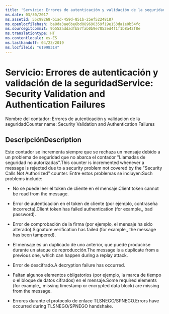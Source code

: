 ```yaml
---
title: 'Servicio: Errores de autenticación y validación de la seguridad'
ms.date: 03/30/2017
ms.assetid: 55c98268-b1ad-459d-851b-25ef52248187
ms.openlocfilehash: ba8da3ae6be6bd089690359f19e153da1e0b54fc
ms.sourcegitcommit: 9b552addadfb57fab0b9e7852ed4f1f1b8a42f8e
ms.translationtype: HT
ms.contentlocale: es-ES
ms.lasthandoff: 04/23/2019
ms.locfileid: "61998314"
---
```

# <a name="service-security-validation-and-authentication-failures"></a><span data-ttu-id="ce742-102">Servicio: Errores de autenticación y validación de la seguridad</span><span class="sxs-lookup"><span data-stu-id="ce742-102">Service: Security Validation and Authentication Failures</span></span>
<span data-ttu-id="ce742-103">Nombre del contador: Errores de autenticación y validación de la seguridad</span><span class="sxs-lookup"><span data-stu-id="ce742-103">Counter name: Security Validation and Authentication Failures</span></span>  
  
## <a name="description"></a><span data-ttu-id="ce742-104">Descripción</span><span class="sxs-lookup"><span data-stu-id="ce742-104">Description</span></span>  
 <span data-ttu-id="ce742-105">Este contador se incrementa siempre que se rechaza un mensaje debido a un problema de seguridad que no abarca el contador "Llamadas de seguridad no autorizadas".</span><span class="sxs-lookup"><span data-stu-id="ce742-105">This counter is incremented whenever a message is rejected due to a security problem not covered by the "Security Calls Not Authorized" counter.</span></span> <span data-ttu-id="ce742-106">Entre estos problemas se incluyen:</span><span class="sxs-lookup"><span data-stu-id="ce742-106">Such problems include:</span></span>  
  
- <span data-ttu-id="ce742-107">No se puede leer el token de cliente en el mensaje.</span><span class="sxs-lookup"><span data-stu-id="ce742-107">Client token cannot be read from the message.</span></span>  
  
- <span data-ttu-id="ce742-108">Error de autenticación en el token de cliente (por ejemplo, contraseña incorrecta).</span><span class="sxs-lookup"><span data-stu-id="ce742-108">Client token has failed authentication (for example,, bad password).</span></span>  
  
- <span data-ttu-id="ce742-109">Error de comprobación de la firma (por ejemplo, el mensaje ha sido alterado).</span><span class="sxs-lookup"><span data-stu-id="ce742-109">Signature verification has failed (for example,, the message has been tampered).</span></span>  
  
- <span data-ttu-id="ce742-110">El mensaje es un duplicado de uno anterior, que puede producirse durante un ataque de reproducción.</span><span class="sxs-lookup"><span data-stu-id="ce742-110">The message is a duplicate from a previous one, which can happen during a replay attack.</span></span>  
  
- <span data-ttu-id="ce742-111">Error de descifrado.</span><span class="sxs-lookup"><span data-stu-id="ce742-111">A decryption failure has occurred.</span></span>  
  
- <span data-ttu-id="ce742-112">Faltan algunos elementos obligatorios (por ejemplo, la marca de tiempo o el bloque de datos cifrados) en el mensaje.</span><span class="sxs-lookup"><span data-stu-id="ce742-112">Some required elements (for example,, missing timestamp or encrypted data block) are missing from the message.</span></span>  
  
- <span data-ttu-id="ce742-113">Errores durante el protocolo de enlace TLSNEGO/SPNEGO.</span><span class="sxs-lookup"><span data-stu-id="ce742-113">Errors have occurred during TLSNEGO/SPNEGO handshake.</span></span>
